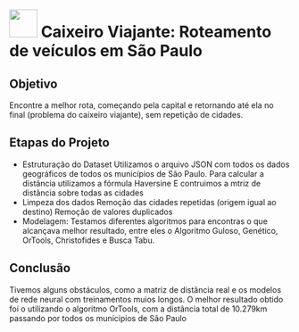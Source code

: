# <img src = "https://github.com/anacgr05/PUCSP/assets/151938722/9234e60a-96fc-4c07-b5a5-a76fd8173f94" width ="50"/> Caixeiro Viajante: Roteamento de veículos em São Paulo 
## Objetivo
Encontre a melhor rota, começando pela capital e retornando até ela no final (problema do caixeiro viajante), sem repetição de cidades.

## Etapas do Projeto
- Estruturação do Dataset
  Utilizamos o arquivo JSON com todos os dados geográficos de todos os municípios de São Paulo.
  Para calcular a distância utilizamos a fórmula Haversine
  E contruimos a mtriz de distância sobre todas as cidades
- Limpeza dos dados
  Remoção das cidades repetidas (origem igual ao destino)
  Remoção de valores duplicados
- Modelagem:
  Testamos diferentes algoritmos para encontras o que alcançava melhor resultado, entre eles o Algoritmo Guloso, Genético, OrTools, Christofides e Busca Tabu.

## Conclusão
Tivemos alguns obstáculos, como a matriz de distância real e os modelos de rede neural com treinamentos muios longos.
O melhor resultado obtido foi o utilizando o algoritmo OrTools, com a distância total de 10.279km passando por todos os munícipios de São Paulo
